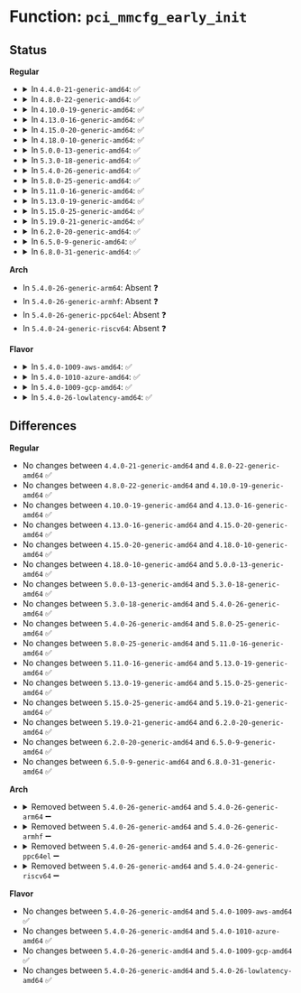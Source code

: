 # Function: <code>pci_mmcfg_early_init</code>

## Status
<b>Regular</b>
<ul>
<li>
<details>
<summary>In <code>4.4.0-21-generic-amd64</code>: ✅</summary>

```c
void pci_mmcfg_early_init()
```

```json
{
  "name": "pci_mmcfg_early_init",
  "collision_type": "Unique Global",
  "inline_type": "No",
  "funcs": [
    {
      "addr": 18446744071595331254,
      "name": "pci_mmcfg_early_init",
      "external": true,
      "loc": "arch/x86/pci/mmconfig-shared.c:665",
      "file": "arch/x86/pci/mmconfig-shared.c",
      "inline": "seen, unknown",
      "caller_inline": [],
      "caller_func": [
        "arch/x86/pci/init.c:pci_arch_init"
      ]
    }
  ],
  "symbols": [
    {
      "addr": 18446744071595331254,
      "name": "pci_mmcfg_early_init",
      "section": ".init.text",
      "bind": "STB_GLOBAL",
      "size": 291
    }
  ]
}
```
</details>
</li>
<li>
<details>
<summary>In <code>4.8.0-22-generic-amd64</code>: ✅</summary>

```c
void pci_mmcfg_early_init()
```

```json
{
  "name": "pci_mmcfg_early_init",
  "collision_type": "Unique Global",
  "inline_type": "No",
  "funcs": [
    {
      "addr": 18446744071595518603,
      "name": "pci_mmcfg_early_init",
      "external": true,
      "loc": "arch/x86/pci/mmconfig-shared.c:665",
      "file": "arch/x86/pci/mmconfig-shared.c",
      "inline": "seen, unknown",
      "caller_inline": [],
      "caller_func": [
        "arch/x86/pci/init.c:pci_arch_init"
      ]
    }
  ],
  "symbols": [
    {
      "addr": 18446744071595518603,
      "name": "pci_mmcfg_early_init",
      "section": ".init.text",
      "bind": "STB_GLOBAL",
      "size": 293
    }
  ]
}
```
</details>
</li>
<li>
<details>
<summary>In <code>4.10.0-19-generic-amd64</code>: ✅</summary>

```c
void pci_mmcfg_early_init()
```

```json
{
  "name": "pci_mmcfg_early_init",
  "collision_type": "Unique Global",
  "inline_type": "No",
  "funcs": [
    {
      "addr": 18446744071595774671,
      "name": "pci_mmcfg_early_init",
      "external": true,
      "loc": "arch/x86/pci/mmconfig-shared.c:665",
      "file": "arch/x86/pci/mmconfig-shared.c",
      "inline": "seen, unknown",
      "caller_inline": [],
      "caller_func": [
        "arch/x86/pci/init.c:pci_arch_init"
      ]
    }
  ],
  "symbols": [
    {
      "addr": 18446744071595774671,
      "name": "pci_mmcfg_early_init",
      "section": ".init.text",
      "bind": "STB_GLOBAL",
      "size": 293
    }
  ]
}
```
</details>
</li>
<li>
<details>
<summary>In <code>4.13.0-16-generic-amd64</code>: ✅</summary>

```c
void pci_mmcfg_early_init()
```

```json
{
  "name": "pci_mmcfg_early_init",
  "collision_type": "Unique Global",
  "inline_type": "No",
  "funcs": [
    {
      "addr": 18446744071596705710,
      "name": "pci_mmcfg_early_init",
      "external": true,
      "loc": "arch/x86/pci/mmconfig-shared.c:665",
      "file": "arch/x86/pci/mmconfig-shared.c",
      "inline": "seen, unknown",
      "caller_inline": [],
      "caller_func": [
        "arch/x86/pci/init.c:pci_arch_init"
      ]
    }
  ],
  "symbols": [
    {
      "addr": 18446744071596705710,
      "name": "pci_mmcfg_early_init",
      "section": ".init.text",
      "bind": "STB_GLOBAL",
      "size": 296
    }
  ]
}
```
</details>
</li>
<li>
<details>
<summary>In <code>4.15.0-20-generic-amd64</code>: ✅</summary>

```c
void pci_mmcfg_early_init()
```

```json
{
  "name": "pci_mmcfg_early_init",
  "collision_type": "Unique Global",
  "inline_type": "No",
  "funcs": [
    {
      "addr": 18446744071603036416,
      "name": "pci_mmcfg_early_init",
      "external": true,
      "loc": "arch/x86/pci/mmconfig-shared.c:666",
      "file": "arch/x86/pci/mmconfig-shared.c",
      "inline": "seen, unknown",
      "caller_inline": [],
      "caller_func": [
        "arch/x86/pci/init.c:pci_arch_init"
      ]
    }
  ],
  "symbols": [
    {
      "addr": 18446744071603036416,
      "name": "pci_mmcfg_early_init",
      "section": ".init.text",
      "bind": "STB_GLOBAL",
      "size": 302
    }
  ]
}
```
</details>
</li>
<li>
<details>
<summary>In <code>4.18.0-10-generic-amd64</code>: ✅</summary>

```c
void pci_mmcfg_early_init()
```

```json
{
  "name": "pci_mmcfg_early_init",
  "collision_type": "Unique Global",
  "inline_type": "No",
  "funcs": [
    {
      "addr": 18446744071603207897,
      "name": "pci_mmcfg_early_init",
      "external": true,
      "loc": "arch/x86/pci/mmconfig-shared.c:661",
      "file": "arch/x86/pci/mmconfig-shared.c",
      "inline": "seen, unknown",
      "caller_inline": [],
      "caller_func": [
        "arch/x86/pci/init.c:pci_arch_init"
      ]
    }
  ],
  "symbols": [
    {
      "addr": 18446744071603207897,
      "name": "pci_mmcfg_early_init",
      "section": ".init.text",
      "bind": "STB_GLOBAL",
      "size": 298
    }
  ]
}
```
</details>
</li>
<li>
<details>
<summary>In <code>5.0.0-13-generic-amd64</code>: ✅</summary>

```c
void pci_mmcfg_early_init()
```

```json
{
  "name": "pci_mmcfg_early_init",
  "collision_type": "Unique Global",
  "inline_type": "No",
  "funcs": [
    {
      "addr": 18446744071605018347,
      "name": "pci_mmcfg_early_init",
      "external": true,
      "loc": "arch/x86/pci/mmconfig-shared.c:661",
      "file": "arch/x86/pci/mmconfig-shared.c",
      "inline": "seen, unknown",
      "caller_inline": [],
      "caller_func": [
        "arch/x86/pci/init.c:pci_arch_init"
      ]
    }
  ],
  "symbols": [
    {
      "addr": 18446744071605018347,
      "name": "pci_mmcfg_early_init",
      "section": ".init.text",
      "bind": "STB_GLOBAL",
      "size": 298
    }
  ]
}
```
</details>
</li>
<li>
<details>
<summary>In <code>5.3.0-18-generic-amd64</code>: ✅</summary>

```c
void pci_mmcfg_early_init()
```

```json
{
  "name": "pci_mmcfg_early_init",
  "collision_type": "Unique Global",
  "inline_type": "No",
  "funcs": [
    {
      "addr": 18446744071605131581,
      "name": "pci_mmcfg_early_init",
      "external": true,
      "loc": "arch/x86/pci/mmconfig-shared.c:661",
      "file": "arch/x86/pci/mmconfig-shared.c",
      "inline": "seen, unknown",
      "caller_inline": [],
      "caller_func": [
        "arch/x86/pci/init.c:pci_arch_init"
      ]
    }
  ],
  "symbols": [
    {
      "addr": 18446744071605131581,
      "name": "pci_mmcfg_early_init",
      "section": ".init.text",
      "bind": "STB_GLOBAL",
      "size": 294
    }
  ]
}
```
</details>
</li>
<li>
<details>
<summary>In <code>5.4.0-26-generic-amd64</code>: ✅</summary>

```c
void pci_mmcfg_early_init()
```

```json
{
  "name": "pci_mmcfg_early_init",
  "collision_type": "Unique Global",
  "inline_type": "No",
  "funcs": [
    {
      "addr": 18446744071605171924,
      "name": "pci_mmcfg_early_init",
      "external": true,
      "loc": "arch/x86/pci/mmconfig-shared.c:662",
      "file": "arch/x86/pci/mmconfig-shared.c",
      "inline": "seen, unknown",
      "caller_inline": [],
      "caller_func": [
        "arch/x86/pci/init.c:pci_arch_init"
      ]
    }
  ],
  "symbols": [
    {
      "addr": 18446744071605171924,
      "name": "pci_mmcfg_early_init",
      "section": ".init.text",
      "bind": "STB_GLOBAL",
      "size": 296
    }
  ]
}
```
</details>
</li>
<li>
<details>
<summary>In <code>5.8.0-25-generic-amd64</code>: ✅</summary>

```c
void pci_mmcfg_early_init()
```

```json
{
  "name": "pci_mmcfg_early_init",
  "collision_type": "Unique Global",
  "inline_type": "No",
  "funcs": [
    {
      "addr": 18446744071609455933,
      "name": "pci_mmcfg_early_init",
      "external": true,
      "loc": "arch/x86/pci/mmconfig-shared.c:662",
      "file": "arch/x86/pci/mmconfig-shared.c",
      "inline": "seen, unknown",
      "caller_inline": [],
      "caller_func": [
        "arch/x86/pci/init.c:pci_arch_init"
      ]
    }
  ],
  "symbols": [
    {
      "addr": 18446744071609455933,
      "name": "pci_mmcfg_early_init",
      "section": ".init.text",
      "bind": "STB_GLOBAL",
      "size": 68
    }
  ]
}
```
</details>
</li>
<li>
<details>
<summary>In <code>5.11.0-16-generic-amd64</code>: ✅</summary>

```c
void pci_mmcfg_early_init()
```

```json
{
  "name": "pci_mmcfg_early_init",
  "collision_type": "Unique Global",
  "inline_type": "No",
  "funcs": [
    {
      "addr": 18446744071612531911,
      "name": "pci_mmcfg_early_init",
      "external": true,
      "loc": "arch/x86/pci/mmconfig-shared.c:662",
      "file": "arch/x86/pci/mmconfig-shared.c",
      "inline": "seen, unknown",
      "caller_inline": [],
      "caller_func": [
        "arch/x86/pci/init.c:pci_arch_init"
      ]
    }
  ],
  "symbols": [
    {
      "addr": 18446744071612531911,
      "name": "pci_mmcfg_early_init",
      "section": ".init.text",
      "bind": "STB_GLOBAL",
      "size": 68
    }
  ]
}
```
</details>
</li>
<li>
<details>
<summary>In <code>5.13.0-19-generic-amd64</code>: ✅</summary>

```c
void pci_mmcfg_early_init()
```

```json
{
  "name": "pci_mmcfg_early_init",
  "collision_type": "Unique Global",
  "inline_type": "No",
  "funcs": [
    {
      "addr": 18446744071614674323,
      "name": "pci_mmcfg_early_init",
      "external": true,
      "loc": "arch/x86/pci/mmconfig-shared.c:662",
      "file": "arch/x86/pci/mmconfig-shared.c",
      "inline": "seen, unknown",
      "caller_inline": [],
      "caller_func": [
        "arch/x86/pci/init.c:pci_arch_init"
      ]
    }
  ],
  "symbols": [
    {
      "addr": 18446744071614674323,
      "name": "pci_mmcfg_early_init",
      "section": ".init.text",
      "bind": "STB_GLOBAL",
      "size": 310
    }
  ]
}
```
</details>
</li>
<li>
<details>
<summary>In <code>5.15.0-25-generic-amd64</code>: ✅</summary>

```c
void pci_mmcfg_early_init()
```

```json
{
  "name": "pci_mmcfg_early_init",
  "collision_type": "Unique Global",
  "inline_type": "No",
  "funcs": [
    {
      "addr": 18446744071615634711,
      "name": "pci_mmcfg_early_init",
      "external": true,
      "loc": "arch/x86/pci/mmconfig-shared.c:662",
      "file": "arch/x86/pci/mmconfig-shared.c",
      "inline": "seen, unknown",
      "caller_inline": [],
      "caller_func": [
        "arch/x86/pci/init.c:pci_arch_init"
      ]
    }
  ],
  "symbols": [
    {
      "addr": 18446744071615634711,
      "name": "pci_mmcfg_early_init",
      "section": ".init.text",
      "bind": "STB_GLOBAL",
      "size": 449
    }
  ]
}
```
</details>
</li>
<li>
<details>
<summary>In <code>5.19.0-21-generic-amd64</code>: ✅</summary>

```c
void pci_mmcfg_early_init()
```

```json
{
  "name": "pci_mmcfg_early_init",
  "collision_type": "Unique Global",
  "inline_type": "No",
  "funcs": [
    {
      "addr": 18446744071617447381,
      "name": "pci_mmcfg_early_init",
      "external": true,
      "loc": "arch/x86/pci/mmconfig-shared.c:662",
      "file": "arch/x86/pci/mmconfig-shared.c",
      "inline": "seen, unknown",
      "caller_inline": [],
      "caller_func": [
        "arch/x86/pci/init.c:pci_arch_init"
      ]
    }
  ],
  "symbols": [
    {
      "addr": 18446744071617447381,
      "name": "pci_mmcfg_early_init",
      "section": ".init.text",
      "bind": "STB_GLOBAL",
      "size": 480
    }
  ]
}
```
</details>
</li>
<li>
<details>
<summary>In <code>6.2.0-20-generic-amd64</code>: ✅</summary>

```c
void pci_mmcfg_early_init()
```

```json
{
  "name": "pci_mmcfg_early_init",
  "collision_type": "Unique Global",
  "inline_type": "No",
  "funcs": [
    {
      "addr": 18446744071628211616,
      "name": "pci_mmcfg_early_init",
      "external": true,
      "loc": "arch/x86/pci/mmconfig-shared.c:694",
      "file": "arch/x86/pci/mmconfig-shared.c",
      "inline": "seen, unknown",
      "caller_inline": [],
      "caller_func": [
        "arch/x86/pci/init.c:pci_arch_init"
      ]
    }
  ],
  "symbols": [
    {
      "addr": 18446744071628211616,
      "name": "pci_mmcfg_early_init",
      "section": ".init.text",
      "bind": "STB_GLOBAL",
      "size": 556
    }
  ]
}
```
</details>
</li>
<li>
<details>
<summary>In <code>6.5.0-9-generic-amd64</code>: ✅</summary>

```c
void pci_mmcfg_early_init()
```

```json
{
  "name": "pci_mmcfg_early_init",
  "collision_type": "Unique Global",
  "inline_type": "No",
  "funcs": [
    {
      "addr": 18446744071619980576,
      "name": "pci_mmcfg_early_init",
      "external": true,
      "loc": "arch/x86/pci/mmconfig-shared.c:694",
      "file": "arch/x86/pci/mmconfig-shared.c",
      "inline": "seen, unknown",
      "caller_inline": [],
      "caller_func": [
        "arch/x86/pci/init.c:pci_arch_init"
      ]
    }
  ],
  "symbols": [
    {
      "addr": 18446744071619980576,
      "name": "pci_mmcfg_early_init",
      "section": ".init.text",
      "bind": "STB_GLOBAL",
      "size": 556
    }
  ]
}
```
</details>
</li>
<li>
<details>
<summary>In <code>6.8.0-31-generic-amd64</code>: ✅</summary>

```c
void pci_mmcfg_early_init()
```

```json
{
  "name": "pci_mmcfg_early_init",
  "collision_type": "Unique Global",
  "inline_type": "No",
  "funcs": [
    {
      "addr": 18446744071622293056,
      "name": "pci_mmcfg_early_init",
      "external": true,
      "loc": "arch/x86/pci/mmconfig-shared.c:696",
      "file": "arch/x86/pci/mmconfig-shared.c",
      "inline": "seen, unknown",
      "caller_inline": [],
      "caller_func": [
        "arch/x86/pci/init.c:pci_arch_init"
      ]
    }
  ],
  "symbols": [
    {
      "addr": 18446744071622293056,
      "name": "pci_mmcfg_early_init",
      "section": ".init.text",
      "bind": "STB_GLOBAL",
      "size": 599
    }
  ]
}
```
</details>
</li>
</ul>
<b>Arch</b>
<ul>
<li>
In <code>5.4.0-26-generic-arm64</code>: Absent ❓
</li>
<li>
In <code>5.4.0-26-generic-armhf</code>: Absent ❓
</li>
<li>
In <code>5.4.0-26-generic-ppc64el</code>: Absent ❓
</li>
<li>
In <code>5.4.0-24-generic-riscv64</code>: Absent ❓
</li>
</ul>
<b>Flavor</b>
<ul>
<li>
<details>
<summary>In <code>5.4.0-1009-aws-amd64</code>: ✅</summary>

```c
void pci_mmcfg_early_init()
```

```json
{
  "name": "pci_mmcfg_early_init",
  "collision_type": "Unique Global",
  "inline_type": "No",
  "funcs": [
    {
      "addr": 18446744071605060579,
      "name": "pci_mmcfg_early_init",
      "external": true,
      "loc": "arch/x86/pci/mmconfig-shared.c:662",
      "file": "arch/x86/pci/mmconfig-shared.c",
      "inline": "seen, unknown",
      "caller_inline": [],
      "caller_func": [
        "arch/x86/pci/init.c:pci_arch_init"
      ]
    }
  ],
  "symbols": [
    {
      "addr": 18446744071605060579,
      "name": "pci_mmcfg_early_init",
      "section": ".init.text",
      "bind": "STB_GLOBAL",
      "size": 285
    }
  ]
}
```
</details>
</li>
<li>
<details>
<summary>In <code>5.4.0-1010-azure-amd64</code>: ✅</summary>

```c
void pci_mmcfg_early_init()
```

```json
{
  "name": "pci_mmcfg_early_init",
  "collision_type": "Unique Global",
  "inline_type": "No",
  "funcs": [
    {
      "addr": 18446744071605029337,
      "name": "pci_mmcfg_early_init",
      "external": true,
      "loc": "arch/x86/pci/mmconfig-shared.c:662",
      "file": "arch/x86/pci/mmconfig-shared.c",
      "inline": "seen, unknown",
      "caller_inline": [],
      "caller_func": [
        "arch/x86/pci/init.c:pci_arch_init"
      ]
    }
  ],
  "symbols": [
    {
      "addr": 18446744071605029337,
      "name": "pci_mmcfg_early_init",
      "section": ".init.text",
      "bind": "STB_GLOBAL",
      "size": 296
    }
  ]
}
```
</details>
</li>
<li>
<details>
<summary>In <code>5.4.0-1009-gcp-amd64</code>: ✅</summary>

```c
void pci_mmcfg_early_init()
```

```json
{
  "name": "pci_mmcfg_early_init",
  "collision_type": "Unique Global",
  "inline_type": "No",
  "funcs": [
    {
      "addr": 18446744071605148127,
      "name": "pci_mmcfg_early_init",
      "external": true,
      "loc": "arch/x86/pci/mmconfig-shared.c:662",
      "file": "arch/x86/pci/mmconfig-shared.c",
      "inline": "seen, unknown",
      "caller_inline": [],
      "caller_func": [
        "arch/x86/pci/init.c:pci_arch_init"
      ]
    }
  ],
  "symbols": [
    {
      "addr": 18446744071605148127,
      "name": "pci_mmcfg_early_init",
      "section": ".init.text",
      "bind": "STB_GLOBAL",
      "size": 296
    }
  ]
}
```
</details>
</li>
<li>
<details>
<summary>In <code>5.4.0-26-lowlatency-amd64</code>: ✅</summary>

```c
void pci_mmcfg_early_init()
```

```json
{
  "name": "pci_mmcfg_early_init",
  "collision_type": "Unique Global",
  "inline_type": "No",
  "funcs": [
    {
      "addr": 18446744071605176118,
      "name": "pci_mmcfg_early_init",
      "external": true,
      "loc": "arch/x86/pci/mmconfig-shared.c:662",
      "file": "arch/x86/pci/mmconfig-shared.c",
      "inline": "seen, unknown",
      "caller_inline": [],
      "caller_func": [
        "arch/x86/pci/init.c:pci_arch_init"
      ]
    }
  ],
  "symbols": [
    {
      "addr": 18446744071605176118,
      "name": "pci_mmcfg_early_init",
      "section": ".init.text",
      "bind": "STB_GLOBAL",
      "size": 296
    }
  ]
}
```
</details>
</li>
</ul>

## Differences
<b>Regular</b>
<ul>
<li>
No changes between <code>4.4.0-21-generic-amd64</code> and <code>4.8.0-22-generic-amd64</code> ✅
</li>
<li>
No changes between <code>4.8.0-22-generic-amd64</code> and <code>4.10.0-19-generic-amd64</code> ✅
</li>
<li>
No changes between <code>4.10.0-19-generic-amd64</code> and <code>4.13.0-16-generic-amd64</code> ✅
</li>
<li>
No changes between <code>4.13.0-16-generic-amd64</code> and <code>4.15.0-20-generic-amd64</code> ✅
</li>
<li>
No changes between <code>4.15.0-20-generic-amd64</code> and <code>4.18.0-10-generic-amd64</code> ✅
</li>
<li>
No changes between <code>4.18.0-10-generic-amd64</code> and <code>5.0.0-13-generic-amd64</code> ✅
</li>
<li>
No changes between <code>5.0.0-13-generic-amd64</code> and <code>5.3.0-18-generic-amd64</code> ✅
</li>
<li>
No changes between <code>5.3.0-18-generic-amd64</code> and <code>5.4.0-26-generic-amd64</code> ✅
</li>
<li>
No changes between <code>5.4.0-26-generic-amd64</code> and <code>5.8.0-25-generic-amd64</code> ✅
</li>
<li>
No changes between <code>5.8.0-25-generic-amd64</code> and <code>5.11.0-16-generic-amd64</code> ✅
</li>
<li>
No changes between <code>5.11.0-16-generic-amd64</code> and <code>5.13.0-19-generic-amd64</code> ✅
</li>
<li>
No changes between <code>5.13.0-19-generic-amd64</code> and <code>5.15.0-25-generic-amd64</code> ✅
</li>
<li>
No changes between <code>5.15.0-25-generic-amd64</code> and <code>5.19.0-21-generic-amd64</code> ✅
</li>
<li>
No changes between <code>5.19.0-21-generic-amd64</code> and <code>6.2.0-20-generic-amd64</code> ✅
</li>
<li>
No changes between <code>6.2.0-20-generic-amd64</code> and <code>6.5.0-9-generic-amd64</code> ✅
</li>
<li>
No changes between <code>6.5.0-9-generic-amd64</code> and <code>6.8.0-31-generic-amd64</code> ✅
</li>
</ul>
<b>Arch</b>
<ul>
<li>
<details>
<summary>Removed between <code>5.4.0-26-generic-amd64</code> and <code>5.4.0-26-generic-arm64</code> ➖</summary>

```c
void pci_mmcfg_early_init()
```
</details>
</li>
<li>
<details>
<summary>Removed between <code>5.4.0-26-generic-amd64</code> and <code>5.4.0-26-generic-armhf</code> ➖</summary>

```c
void pci_mmcfg_early_init()
```
</details>
</li>
<li>
<details>
<summary>Removed between <code>5.4.0-26-generic-amd64</code> and <code>5.4.0-26-generic-ppc64el</code> ➖</summary>

```c
void pci_mmcfg_early_init()
```
</details>
</li>
<li>
<details>
<summary>Removed between <code>5.4.0-26-generic-amd64</code> and <code>5.4.0-24-generic-riscv64</code> ➖</summary>

```c
void pci_mmcfg_early_init()
```
</details>
</li>
</ul>
<b>Flavor</b>
<ul>
<li>
No changes between <code>5.4.0-26-generic-amd64</code> and <code>5.4.0-1009-aws-amd64</code> ✅
</li>
<li>
No changes between <code>5.4.0-26-generic-amd64</code> and <code>5.4.0-1010-azure-amd64</code> ✅
</li>
<li>
No changes between <code>5.4.0-26-generic-amd64</code> and <code>5.4.0-1009-gcp-amd64</code> ✅
</li>
<li>
No changes between <code>5.4.0-26-generic-amd64</code> and <code>5.4.0-26-lowlatency-amd64</code> ✅
</li>
</ul>
